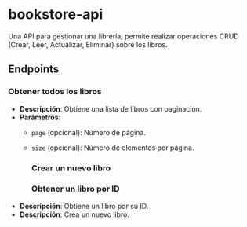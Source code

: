 # bookstore-api

Una API para gestionar una librería, permite realizar operaciones CRUD (Crear, Leer, Actualizar, Eliminar) sobre los libros.

## Endpoints

### Obtener todos los libros
- **Descripción**: Obtiene una lista de libros con paginación.
- **Parámetros**:
  - `page` (opcional): Número de página.
  - `size` (opcional): Número de elementos por página.

    ### Crear un nuevo libro
    ### Obtener un libro por ID
- **Descripción**: Obtiene un libro por su ID.
- **Descripción**: Crea un nuevo libro.
